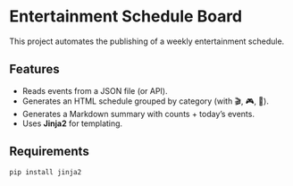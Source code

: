 # Entertainment Schedule Board

This project automates the publishing of a weekly entertainment schedule.

## Features
- Reads events from a JSON file (or API).
- Generates an HTML schedule grouped by category (with 🎬, 🎮, 🎵).
- Generates a Markdown summary with counts + today’s events.
- Uses **Jinja2** for templating.

## Requirements
```bash
pip install jinja2

